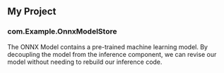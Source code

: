 ## My Project

### com.Example.OnnxModelStore

The ONNX Model contains a pre-trained machine learning model. By decoupling the model from the inference component, we can revise our model without needing to rebuild our inference code.
